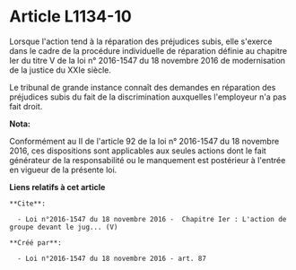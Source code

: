 # Article L1134-10

Lorsque l'action tend à la réparation des préjudices subis, elle s'exerce dans le cadre de la procédure individuelle de
réparation définie au chapitre Ier du titre V de la loi n° 2016-1547 du 18 novembre 2016 de modernisation de la justice du
XXIe siècle. 

Le tribunal de grande instance connaît des demandes en réparation des préjudices subis du fait de la discrimination
auxquelles l'employeur n'a pas fait droit.

**Nota:**

Conformément au II de l'article 92 de la loi n° 2016-1547 du 18 novembre 2016, ces dispositions sont applicables aux seules
actions dont le fait générateur de la responsabilité ou le manquement est postérieur à l'entrée en vigueur de la présente
loi.

**Liens relatifs à cet article**

	**Cite**:

	  - Loi n°2016-1547 du 18 novembre 2016 -  Chapitre Ier : L'action de groupe devant le jug... (V)

	**Créé par**:

	  - Loi n°2016-1547 du 18 novembre 2016 - art. 87
